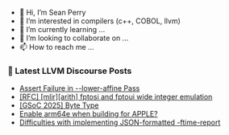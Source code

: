 - 👋 Hi, I’m Sean Perry
- 👀 I’m interested in compilers (c++, COBOL, llvm)
- 🌱 I’m currently learning ...
- 💞️ I’m looking to collaborate on ...
- 📫 How to reach me ...

<!---
s66perry/s66perry is a ✨ special ✨ repository because its `README.md` (this file) appears on your GitHub profile.
You can click the Preview link to take a look at your changes.
--->
### 📕 Latest LLVM Discourse Posts

<!-- DISCOURSE-LLVM:START -->
- [Assert Failure in --lower-affine Pass](https://discourse.llvm.org/t/assert-failure-in-lower-affine-pass/84616#post_7)
- [[RFC] [mlir][arith] fptosi and fptoui wide integer emulation](https://discourse.llvm.org/t/rfc-mlir-arith-fptosi-and-fptoui-wide-integer-emulation/84638#post_1)
- [[GSoC 2025] Byte Type](https://discourse.llvm.org/t/gsoc-2025-byte-type/84636#post_1)
- [Enable arm64e when building for APPLE?](https://discourse.llvm.org/t/enable-arm64e-when-building-for-apple/84635#post_1)
- [Difficulties with implementing JSON-formatted -ftime-report](https://discourse.llvm.org/t/difficulties-with-implementing-json-formatted-ftime-report/84353#post_4)
<!-- DISCOURSE-LLVM:END -->
